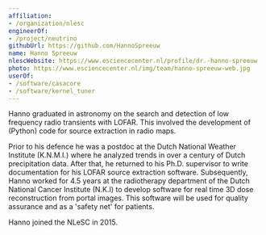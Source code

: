 ```yaml
---
affiliation:
- /organization/nlesc
engineerOf:
- /project/neutrino
githubUrl: https://github.com/HannoSpreeuw
name: Hanno Spreeuw
nlescWebsite: https://www.esciencecenter.nl/profile/dr.-hanno-spreeuw
photo: https://www.esciencecenter.nl/img/team/hanno-spreeuw-web.jpg
userOf:
- /software/casacore
- /software/kernel_tuner
---
```

Hanno graduated in astronomy on the search and detection of low frequency radio transients with LOFAR. This involved the development of (Python) code for source extraction in radio maps.

Prior to his defence he was a postdoc at the Dutch National Weather Institute (K.N.M.I.) where he analyzed trends in over a century of Dutch precipitation data. After that, he returned to his Ph.D. supervisor to write documentation for his LOFAR source extraction software. Subsequently, Hanno worked for 4.5 years at the radiotherapy department of the Dutch National Cancer Institute (N.K.I) to develop software for real time 3D dose reconstruction from portal images. This software will be used for quality assurance and as a 'safety net' for patients.

Hanno joined the NLeSC in 2015.
